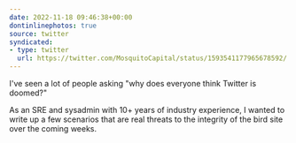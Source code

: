 ```yaml
---
date: 2022-11-18 09:46:38+00:00
dontinlinephotos: true
source: twitter
syndicated:
- type: twitter
  url: https://twitter.com/MosquitoCapital/status/1593541177965678592/
---
```


I've seen a lot of people asking "why does everyone think Twitter is doomed?"



As an SRE and sysadmin with 10+ years of industry experience, I wanted to write up a few scenarios that are real threats to the integrity of the bird site over the coming weeks.